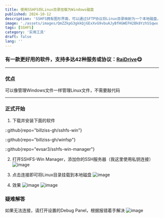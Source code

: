 ```yaml
---
title: 使用SSHFS将Linux目录挂载为Windows磁盘
published: 2024-10-12
description: 'SSHFS拥有图形界面，可以通过SFTP协议将Linux目录映射为一个本地磁盘，便于管理文件'
image: './assets/images/QmZZkpG3gkkQjGExXvG9vbuAJyBfHGWEFH2Bk8YzhSSqwx.webp'
tags: [SSHFS]
category: '实用工具'
draft: false 
lang: ''
---
```


### 有一款更好用的软件，支持多达42种服务或协议：[RaiDrive](https://onani.cn/RaiDrive)😋

---

### 优点

可以像管理Windows文件一样管理Linux文件，不需要敲代码

---

### 正式开始

1. 下载并安装下面的软件

::github{repo="billziss-gh/sshfs-win"}

::github{repo="billziss-gh/winfsp"}

::github{repo="evsar3/sshfs-win-manager"}

2. 打开SSHFS-Win Manager，添加你的SSH服务器（我这里使用私钥连接）
   ![image](https://ipfs.crossbell.io/ipfs/QmccEuSGovyVuJeTRYEUKNr2XSPpKTeoqq82rZYMyhazh2?img-quality=75&img-format=auto&img-onerror=redirect&img-width=3840)

3. 点击连接即可将Linux目录挂载到本地磁盘
   ![image](https://ipfs.crossbell.io/ipfs/QmQHZCeYbQ3GmjWDqWqEpdXWYnQy6KHnep5m6bu6X3eCNH?img-quality=75&img-format=auto&img-onerror=redirect&img-width=3840)

4. 效果
   ![image](https://ipfs.crossbell.io/ipfs/QmNjTfv6XncV2dVddt4k6E9XN6tjuXf5rmXPhh2ggcemkU?img-quality=75&img-format=auto&img-onerror=redirect&img-width=3840)
   ![image](https://ipfs.crossbell.io/ipfs/QmWMQHNpJUUPg9B1Hdw2zmwLx9q6bcS52nUFiB3P9iYvU9?img-quality=75&img-format=auto&img-onerror=redirect&img-width=3840)

### 疑难解答

如果无法连接，请打开设置的Debug Panel，根据报错着手解决
![image](https://ipfs.crossbell.io/ipfs/QmWW58e68YLKFoKbZG63CwWVqgxkGfDiCJrM42Hj9hcN6M?img-quality=75&img-format=auto&img-onerror=redirect&img-width=3840)

